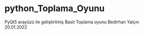 # python_Toplama_Oyunu
PyQt5 arayüzü ile geliştirilmiş Basit Toplama oyunu
Bedirhan Yalçın 20.01.2022

